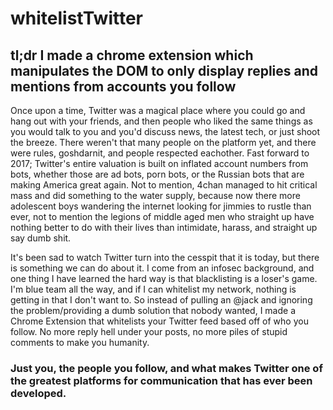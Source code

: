 # whitelistTwitter

## tl;dr I made a chrome extension which manipulates the DOM to only display replies and mentions from accounts you follow 

Once upon a time, Twitter was a magical place where you could go and hang out with your friends, and then people who liked the same things as you would talk to you and you'd discuss news, the latest tech, or just shoot the breeze. There weren't that many people on the platform yet, and there were rules, goshdarnit, and people respected eachother. Fast forward to 2017; Twitter's entire valuation is built on inflated account numbers from bots, whether those are ad bots, porn bots, or the Russian bots that are making America great again. Not to mention, 4chan managed to hit critical mass and did something to the water supply, because now there more adolescent boys wandering the internet looking for jimmies to rustle than ever, not to mention the legions of middle aged men who straight up have nothing better to do with their lives than intimidate, harass, and straight up say dumb shit. 

It's been sad to watch Twitter turn into the cesspit that it is today, but there is something we can do about it. I come from an infosec background, and one thing I have learned the hard way is that blacklisting is a loser's game. I'm blue team all the way, and if I can whitelist my network, nothing is getting in that I don't want to. So instead of pulling an @jack and ignoring the problem/providing a dumb solution that nobody wanted, I made a Chrome Extension that whitelists your Twitter feed based off of who you follow. No more reply hell under your posts, no more piles of stupid comments to make you humanity. 

### Just you, the people you follow, and what makes Twitter one of the greatest platforms for communication that has ever been developed. 
